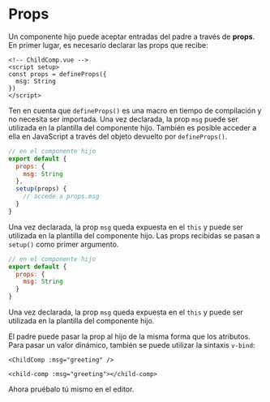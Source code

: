 # Props

Un componente hijo puede aceptar entradas del padre a través de **props**. En primer lugar, es necesario declarar las props que recibe:

<div class="composition-api">
<div class="sfc">

```vue
<!-- ChildComp.vue -->
<script setup>
const props = defineProps({
  msg: String
})
</script>
```

Ten en cuenta que `defineProps()` es una macro en tiempo de compilación y no necesita ser importada. Una vez declarada, la prop `msg` puede ser utilizada en la plantilla del componente hijo. También es posible acceder a ella en JavaScript a través del objeto devuelto por `defineProps()`.

</div>

<div class="html">

```js
// en el componente hijo
export default {
  props: {
    msg: String
  },
  setup(props) {
    // accede a props.msg
  }
}
```

Una vez declarada, la prop `msg` queda expuesta en el `this` y puede ser utilizada en la plantilla del componente hijo. Las props recibidas se pasan a `setup()` como primer argumento.

</div>

</div>

<div class="options-api">

```js
// en el componente hijo
export default {
  props: {
    msg: String
  }
}
```

Una vez declarada, la prop `msg` queda expuesta en el `this` y puede ser utilizada en la plantilla del componente hijo.

</div>

El padre puede pasar la prop al hijo de la misma forma que los atributos. Para pasar un valor dinámico, también se puede utilizar la sintaxis `v-bind`:

<div class="sfc">

```vue-html
<ChildComp :msg="greeting" />
```

</div>
<div class="html">

```vue-html
<child-comp :msg="greeting"></child-comp>
```

</div>

Ahora pruébalo tú mismo en el editor.
